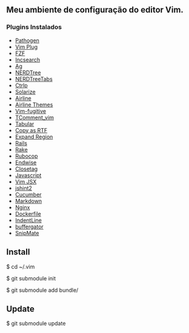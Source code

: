 ## Meu ambiente de configuração do editor Vim.

### Plugins Instalados

- [Pathogen](https://github.com/tpope/vim-pathogen)
- [Vim Plug](https://github.com/junegunn/vim-plug)
- [FZF](https://github.com/junegunn/fzf.vim)
- [Incsearch](https://github.com/haya14busa/incsearch.)
- [Ag](https://github.com/rking/ag.vim)
- [NERDTree](https://github.com/scrooloose/nerdtree)
- [NERDTreeTabs](https://github.com/jistr/vim-nerdtree-tabs)
- [Ctrlp](https://github.com/kien/ctrlp.vim)
- [Solarize](http://ethanschoonover.com/solarized/vim-colors-solarized)
- [Airline](https://github.com/bling/vim-airline)
- [Airline Themes](https://github.com/vim-airline/vim-airline-themes)
- [Vim-fugitive](https://github.com/tpope/vim-fugitive)
- [TComment_vim](https://github.com/tomtom/tcomment_vim)
- [Tabular](https://github.com/godlygeek/tabular)
- [Copy as RTF](https://github.com/zerowidth/vim-copy-as-rtf)
- [Expand Region](https://github.com/terryma/vim-expand-region)
- [Rails](https://github.com/tpope/vim-rails)
- [Rake](https://github.com/tpope/vim-rake)
- [Rubocop](https://github.com/ngmy/vim-rubocop)
- [Endwise](https://github.com/tpope/vim-endwise)
- [Closetag](https://github.com/alvan/vim-closetag)
- [Javascript](https://github.com/pangloss/vim-javascript)
- [Vim JSX](https://github.com/mxw/vim-jsx)
- [jshint2](https://github.com/Shutnik/jshint2.vim)
- [Cucumber](https://github.com/tpope/vim-cucumber)
- [Markdown](https://github.com/plasticboy/vim-markdown/)
- [Nginx](https://github.com/vim-scripts/nginx.vim)
- [Dockerfile](http://vimawesome.com/plugin/dockerfile-vim)
- [IndentLine](https://github.com/Yggdroot/indentLine)
- [buffergator](https://github.com/jeetsukumaran/vim-buffergator)
- [SnipMate](https://github.com/garbas/vim-snipmate)

## Install
$ cd ~/.vim

$ git submodule init

$ git submodule add <path repository> bundle/<name>

## Update
$ git submodule update

